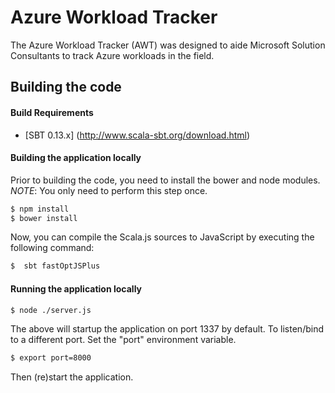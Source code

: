 # Azure Workload Tracker

The Azure Workload Tracker (AWT) was designed to aide Microsoft Solution Consultants to track Azure workloads in the field.

## Building the code

<a name="Build_Requirements"></a>
#### Build Requirements

* [SBT 0.13.x] (http://www.scala-sbt.org/download.html)

#### Building the application locally

Prior to building the code, you need to install the bower and node modules. 
*NOTE*: You only need to perform this step once.

```bash
$ npm install
$ bower install
```

Now, you can compile the Scala.js sources to JavaScript by executing the following command:

```bash
$  sbt fastOptJSPlus
```

#### Running the application locally

```bash
$ node ./server.js
```

The above will startup the application on port 1337 by default. To listen/bind to a different port. Set the "port" environment
variable.

```bash
$ export port=8000
```

Then (re)start the application.
